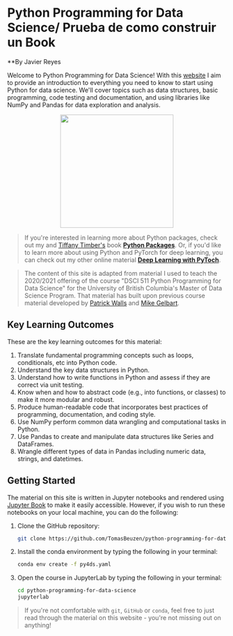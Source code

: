 # Python Programming for Data Science/ Prueba de como construir un Book

**By Javier Reyes

Welcome to Python Programming for Data Science! With this [website](https://www.tomasbeuzen.com/python-programming-for-data-science/) I aim to provide an introduction to everything you need to know to start using Python for data science. We'll cover topics such as data structures, basic programming, code testing and documentation, and using libraries like NumPy and Pandas for data exploration and analysis.

<p align="center">
  <img src="docs/logo.png" width="260">
</p>

>If you're interested in learning more about Python packages, check out my and [Tiffany Timber's](https://www.tiffanytimbers.com/) book [**Python Packages**](https://py-pkgs.org/). Or, if you'd like to learn more about using Python and PyTorch for deep learning, you can check out my other online material [**Deep Learning with PyToch**](https://www.tomasbeuzen.com/deep-learning-with-pytorch/).

>The content of this site is adapted from material I used to teach the 2020/2021 offering of the course "DSCI 511 Python Programming for Data Science" for the University of British Columbia's Master of Data Science Program. That material has built upon previous course material developed by [Patrick Walls](https://www.math.ubc.ca/~pwalls/) and [Mike Gelbart](https://www.mikegelbart.com/).

## Key Learning Outcomes

These are the key learning outcomes for this material:

1. Translate fundamental programming concepts such as loops, conditionals, etc into Python code.
2. Understand the key data structures in Python.
3. Understand how to write functions in Python and assess if they are correct via unit testing.
4. Know when and how to abstract code (e.g., into functions, or classes) to make it more modular and robust.
5. Produce human-readable code that incorporates best practices of programming, documentation, and coding style.
6. Use NumPy perform common data wrangling and computational tasks in Python.
7. Use Pandas to create and manipulate data structures like Series and DataFrames.
8. Wrangle different types of data in Pandas including numeric data, strings, and datetimes.

## Getting Started

The material on this site is written in Jupyter notebooks and rendered using [Jupyter Book](https://jupyterbook.org/intro.html) to make it easily accessible. However, if you wish to run these notebooks on your local machine, you can do the following:

1. Clone the GitHub repository:
   ```sh
   git clone https://github.com/TomasBeuzen/python-programming-for-data-science.git
   ```
2. Install the conda environment by typing the following in your terminal:
   ```sh
   conda env create -f py4ds.yaml
   ```
3. Open the course in JupyterLab by typing the following in your terminal:
   ```sh
   cd python-programming-for-data-science
   jupyterlab
   ```

>If you're not comfortable with `git`, `GitHub` or `conda`, feel free to just read through the material on this website - you're not missing out on anything! 
